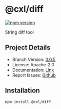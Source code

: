 # @cxl/diff 
	
[![npm version](https://badge.fury.io/js/%40cxl%2Fdiff.svg)](https://badge.fury.io/js/%40cxl%2Fdiff)

String diff tool

## Project Details

-   Branch Version: [0.0.5](https://npmjs.com/package/@cxl/diff/v/0.0.5)
-   License: Apache-2.0
-   Documentation: [Link](https://cxlio.github.io/cxl/diff)
-   Report Issues: [Github](https://github.com/cxlio/cxl/issues)

## Installation

	npm install @cxl/diff

